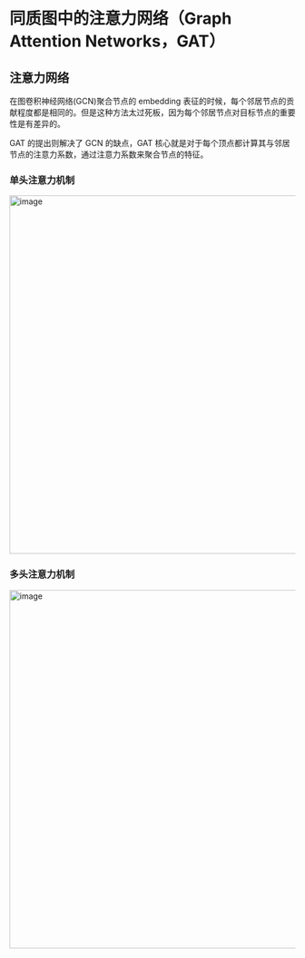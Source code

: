 # 同质图中的注意力网络（Graph Attention Networks，GAT）

## 注意力网络

在图卷积神经网络(GCN)聚合节点的 embedding 表征的时候，每个邻居节点的贡献程度都是相同的。但是这种方法太过死板，因为每个邻居节点对目标节点的重要性是有差异的。

GAT 的提出则解决了 GCN 的缺点，GAT 核心就是对于每个顶点都计算其与邻居节点的注意力系数，通过注意力系数来聚合节点的特征。

### 单头注意力机制

<img width="632" alt="image" src="https://github.com/superkong001/learning_in_datawhale/assets/37318654/dd9afad7-19b5-4763-9554-427b32be9508">

### 多头注意力机制

<img width="632" alt="image" src="https://github.com/superkong001/learning_in_datawhale/assets/37318654/d5e0a093-573e-446d-b1ce-e1a42e3e6c76">




